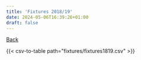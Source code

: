 ```yaml
---
title: 'Fixtures 2018/19'
date: 2024-05-06T16:39:26+01:00
draft: false
---
```


[Back](/fixtures/)

{{< csv-to-table path="fixtures/fixtures1819.csv" >}}